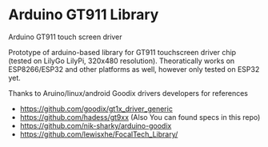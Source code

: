 # Arduino GT911 Library
Arduino GT911 touch screen driver

Prototype of arduino-based library for GT911 touchscreen driver chip (tested on LilyGo LilyPi, 320x480 resolution).
Theoratically works on ESP8266/ESP32 and other platforms as well, however only tested on ESP32 yet.

Thanks to Aruino/linux/android Goodix drivers developers for references
* https://github.com/goodix/gt1x_driver_generic
* https://github.com/hadess/gt9xx (Also You can found specs in this repo)
* https://github.com/nik-sharky/arduino-goodix
* https://github.com/lewisxhe/FocalTech_Library/
